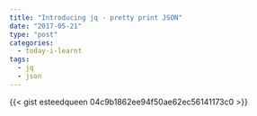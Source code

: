 ```yaml
---
title: "Introducing jq - pretty print JSON"
date: "2017-05-21"
type: "post"
categories:
  - today-i-learnt
tags:
  - jq
  - json
---
```


{{< gist esteedqueen 04c9b1862ee94f50ae62ec56141173c0 >}}

